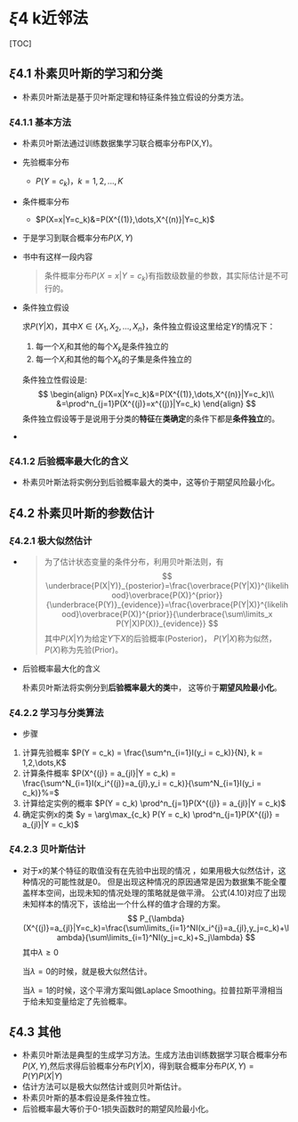# $\xi4$ k近邻法

[TOC]

## $\xi4.1$ 朴素贝叶斯的学习和分类

+ 朴素贝叶斯法是基于贝叶斯定理和特征条件独立假设的分类方法。

### $\xi4.1.1$ 基本方法

+ 朴素贝叶斯法通过训练数据集学习联合概率分布P(X,Y)。
+ 先验概率分布
  + $P(Y=c_k)，k = 1,2,...,K$
+ 条件概率分布
  + $P(X=x|Y=c_k)&=P(X^{(1)},\dots,X^{(n)}|Y=c_k)$

+ 于是学习到联合概率分布$P(X,Y)$

+ 书中有这样一段内容

  > 条件概率分布$P(X=x|Y=c_k)$有指数级数量的参数，其实际估计是不可行的。

+ 条件独立假设

  求$P(Y|X)$，其中$X\in\{X_1,X_2,\dots,X_n\}$，条件独立假设这里给定$Y$的情况下：

  1. 每一个$X_i$和其他的每个$X_k$是条件独立的
  2. 每一个$X_i$和其他的每个$X_k$的子集是条件独立的

  条件独立性假设是:
  $$
  \begin{align}
  P(X=x|Y=c_k)&=P(X^{(1)},\dots,X^{(n)}|Y=c_k)\\
  &=\prod^n_{j=1}P(X^{(j)}=x^{(j)}|Y=c_k)
  \end{align}
  $$
  条件独立假设等于是说用于分类的**特征**在**类确定**的条件下都是**条件独立**的。

+ 

### $\xi4.1.2$ 后验概率最大化的含义

+ 朴素贝叶斯法将实例分到后验概率最大的类中，这等价于期望风险最小化。

## $\xi4.2$ 朴素贝叶斯的参数估计

### $\xi4.2.1$ 极大似然估计

+ > 为了估计状态变量的条件分布，利用贝叶斯法则，有
  > $$
  > \underbrace{P(X|Y)}_{posterior}=\frac{\overbrace{P(Y|X)}^{likelihood}\overbrace{P(X)}^{prior}}{\underbrace{P(Y)}_{evidence}}=\frac{\overbrace{P(Y|X)}^{likelihood}\overbrace{P(X)}^{prior}}{\underbrace{\sum\limits_x P(Y|X)P(X)}_{evidence}}
  > $$
  > 其中$P(X|Y)$为给定$Y$下$X$的后验概率(Posterior)， $P(Y|X)$称为似然，$P(X)$称为先验(Prior)。

+ 后验概率最大化的含义

  朴素贝叶斯法将实例分到**后验概率最大的类**中， 这等价于**期望风险最小化**。

### $\xi4.2.2$ 学习与分类算法

+ 步骤
1. 计算先验概率 $P(Y = c_k) = \frac{\sum^n_{i=1}I(y_i = c_k)}{N},  k = 1,2,\dots,K$
  2. 计算条件概率 $P(X^{(j)} = a_{jl}|Y = c_k) = \frac{\sum^N_{i=1}I(x_i^{(j)}=a_{jl},y_i = c_k)}{\sum^N_{i=1}I(y_i = c_k)}%=$
3. 计算给定实例的概率 $P(Y = c_k) \prod^n_{j=1}P(X^{(j)} = a_{jl}|Y = c_k)$
  4. 确定实例x的类 $y = \arg\max_{c_k} P(Y = c_k) \prod^n_{j=1}P(X^{(j)} = a_{jl}|Y = c_k)$

### $\xi4.2.3$ 贝叶斯估计

+ 对于$x$的某个特征的取值没有在先验中出现的情况 ，如果用极大似然估计，这种情况的可能性就是0。
  但是出现这种情况的原因通常是因为数据集不能全覆盖样本空间，出现未知的情况处理的策略就是做平滑。
  公式(4.10)对应了出现未知样本的情况下，该给出一个什么样的值才合理的方案。
  $$
  P_{\lambda}(X^{(j)}=a_{jl}|Y=c_k)=\frac{\sum\limits_{i=1}^NI(x_i^{j}=a_{jl},y_j=c_k)+\lambda}{\sum\limits_{i=1}^NI(y_j=c_k)+S_j\lambda}
  $$
  其中$\lambda \geqslant 0$

  当$\lambda = 0$的时候，就是极大似然估计。

  当$\lambda=1$的时候，这个平滑方案叫做Laplace Smoothing。拉普拉斯平滑相当于给未知变量给定了先验概率。

## $\xi4.3$ 其他

+ 朴素贝叶斯法是典型的生成学习方法。生成方法由训练数据学习联合概率分布$P(X,Y)$,然后求得后验概率分布$P(Y|X)$，得到联合概率分布$P(X,Y) = P(Y)P(X|Y)$
+ 估计方法可以是极大似然估计或则贝叶斯估计。
+ 朴素贝叶斯的基本假设是条件独立性。
+ 后验概率最大等价于0-1损失函数时的期望风险最小化。